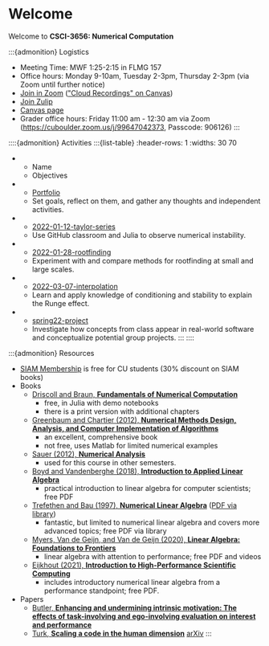 # Welcome

Welcome to **CSCI-3656: Numerical Computation**

:::{admonition} Logistics
* Meeting Time: MWF 1:25-2:15 in FLMG 157
* Office hours: Monday 9-10am, Tuesday 2-3pm, Thursday 2-3pm (via Zoom until further notice)
* [Join in Zoom](https://cuboulder.zoom.us/j/95889180311) (["Cloud Recordings" on Canvas](https://canvas.colorado.edu/courses/80290/external_tools/16942))
* [Join Zulip](https://cu-numcomp.zulipchat.com/join/2hpdkyspe5pii6mep3yl76qm/)
* [Canvas page](https://canvas.colorado.edu/courses/80290)
* Grader office hours: Friday 11:00 am - 12:30 am via Zoom (https://cuboulder.zoom.us/j/99647042373, Passcode: 906126)
:::

::::{admonition} Activities
:::{list-table}
:header-rows: 1
:widths: 30 70

* - Name
  - Objectives
* - [Portfolio](https://classroom.github.com/a/strHwkaV)
  - Set goals, reflect on them, and gather any thoughts and independent activities.
* - [2022-01-12-taylor-series](https://classroom.github.com/a/VkPvGOgu)
  - Use GitHub classroom and Julia to observe numerical instability.
* - [2022-01-28-rootfinding](https://classroom.github.com/a/ZVZ8AQYM)
  - Experiment with and compare methods for rootfinding at small and large scales.
* - [2022-03-07-interpolation](https://classroom.github.com/a/GmgNP4Jp)
  - Learn and apply knowledge of conditioning and stability to explain the Runge effect.
* - [spring22-project](https://classroom.github.com/a/5acFvKdm)
  - Investigate how concepts from class appear in real-world software and conceptualize potential group projects.
:::
::::

:::{admonition} Resources

* [SIAM Membership](http://www.siam.org/students/memberships.php) is free for CU students (30% discount on SIAM books)
* Books
  * [Driscoll and Braun, **Fundamentals of Numerical Computation**](https://fncbook.github.io/fnc/frontmatter.html)
    * free, in Julia with demo notebooks
    * there is a print version with additional chapters
  * [Greenbaum and Chartier (2012), **Numerical Methods Design, Analysis, and Computer Implementation of Algorithms**](https://press.princeton.edu/titles/9763.html)
    * an excellent, comprehensive book
    * not free, uses Matlab for limited numerical examples
  * [Sauer (2012), **Numerical Analysis**](https://www.pearson.com/us/higher-education/program/Sauer-Numerical-Analysis-2nd-Edition/PGM223463.html)
    * used for this course in other semesters.
  * [Boyd and Vandenberghe (2018), **Introduction to Applied Linear Algebra**](https://web.stanford.edu/~boyd/vmls/)
    * practical introduction to linear algebra for computer scientists; free PDF
  * [Trefethen and Bau (1997), **Numerical Linear Algebra**](http://bookstore.siam.org/ot50/) ([PDF via library](http://libraries.colorado.edu/record=b8207383~S3))
    * fantastic, but limited to numerical linear algebra and covers more advanced topics; free PDF via library
  * [Myers, Van de Geijn, and Van de Geijn (2020), **Linear Algebra: Foundations to Frontiers**](http://www.ulaff.net/downloads.html)
    * linear algebra with attention to performance; free PDF and videos
  * [Eijkhout (2021), **Introduction to High-Performance Scientific Computing**](http://pages.tacc.utexas.edu/~eijkhout/istc/istc.html)
    * includes introductory numerical linear algebra from a performance standpoint; free PDF.
* Papers
  * [Butler, **Enhancing and undermining intrinsic motivation: The effects of task-involving and ego-involving evaluation on interest and performance**](https://cu-numcomp.github.io/spring22/downloads/Butler-EnhancingAndUnderminingIntrinsicMotivation-1988.pdf)
  * [Turk, **Scaling a code in the human dimension**](https://dl.acm.org/doi/10.1145/2484762.2484782) [arXiv](https://arxiv.org/pdf/1301.7064.pdf)
:::
